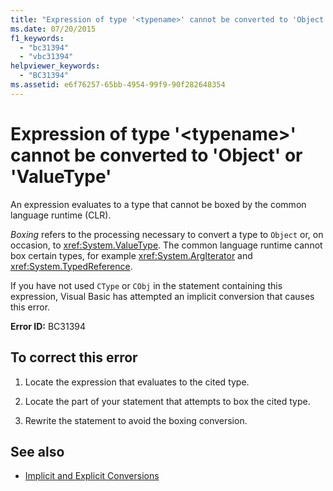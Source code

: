 ```yaml
---
title: "Expression of type '<typename>' cannot be converted to 'Object' or 'ValueType'"
ms.date: 07/20/2015
f1_keywords: 
  - "bc31394"
  - "vbc31394"
helpviewer_keywords: 
  - "BC31394"
ms.assetid: e6f76257-65bb-4954-99f9-90f282648354
---
```

# Expression of type '\<typename>' cannot be converted to 'Object' or 'ValueType'
An expression evaluates to a type that cannot be boxed by the common language runtime (CLR).  
  
 *Boxing* refers to the processing necessary to convert a type to `Object` or, on occasion, to <xref:System.ValueType>. The common language runtime cannot box certain types, for example <xref:System.ArgIterator> and <xref:System.TypedReference>.  
  
 If you have not used `CType` or `CObj` in the statement containing this expression, Visual Basic has attempted an implicit conversion that causes this error.  
  
 **Error ID:** BC31394  
  
## To correct this error  
  
1. Locate the expression that evaluates to the cited type.  
  
2. Locate the part of your statement that attempts to box the cited type.  
  
3. Rewrite the statement to avoid the boxing conversion.  
  
## See also

- [Implicit and Explicit Conversions](../../visual-basic/programming-guide/language-features/data-types/implicit-and-explicit-conversions.md)
